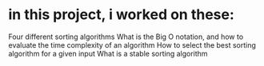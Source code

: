 # in this project, i worked on these:

Four different sorting algorithms
What is the Big O notation, and how to evaluate the time complexity of an algorithm
How to select the best sorting algorithm for a given input
What is a stable sorting algorithm
